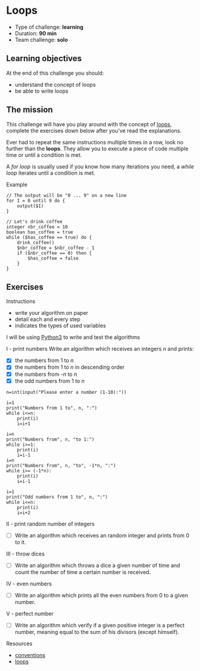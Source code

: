 # Loops
* Type of challenge: **learning**
* Duration: **90 min**
* Team challenge: **solo**

## Learning objectives
At the end of this challenge you should:
* understand the concept of loops
* be able to write loops

## The mission
This challenge will have you play around with the concept of [loops](https://en.wikipedia.org/wiki/Control_flow#Loops), complete the exercises down below after you’ve read the explanations.

Ever had to repeat the same instructions multiple times in a row, look no further than the **loops**. They allow you to execute a piece of code multiple time or until a condition is met.

A *for loop* is usually used if you know how many iterations you need, a *while loop* iterates until a condition is met.

Example
```
// The output will be "0 ... 9" on a new line
for I = 0 until 9 do {
	output($I)
}

// Let's drink coffee
integer nbr_coffee = 10
boolean has_coffee = true
while ($has_coffee == true) do {
	drink_coffee()
	$nbr_coffee = $nbr_coffee - 1
	if ($nbr_coffee == 0) then {
		$has_coffee = false
	}
}
```

## Exercises

Instructions
* write your algorithm on paper
* detail each and every step
* indicates the types of used variables

I will be using [Python3](https://repl.it/languages/python3) to write and test the algorithms

I - print numbers
Write an algorithm which receives an integers *n* and prints:
- [x] the numbers from 1 to *n*
- [x] the numbers from 1 to *n* in descending order
- [x] the numbers from *-n* to *n*
- [x] the odd numbers from 1 to *n*

```
n=int(input("Please enter a number (1-10):"))

i=1
print("Numbers from 1 to", n, ":")
while i<=n:
    print(i)
    i=i+1

i=n
print("Numbers from", n, "to 1:")
while i>=1:
    print(i)
    i=i-1
i=n
print("Numbers from", n, "to", -1*n, ":")
while i>= (-1*n):
    print(i)
    i=i-1

i=1
print("Odd numbers from 1 to", n, ":")
while i<=n:
    print(i)
    i=i+2
```

II - print random number of integers
- [ ] Write an algorithm which receives an random integer and prints from 0 to it.

III - throw dices
- [ ] Write an algorithm which throws a dice a given number of time and count the number of time a certain number is received.

IV - even numbers
- [ ] Write an algorithm which prints all the even numbers from 0 to a given number.

V - perfect number
- [ ] Write an algorithm which verify if a given positive integer is a perfect number, meaning equal to the sum of his divisors (except himself).

Resources
* [conventions](https://github.com/becodeorg/BXL-Swartz-4-27/blob/master/1.The-Field/7.Algorithmic/conventions.adoc)
* [loops](https://computersciencewiki.org/index.php/Iteration)
